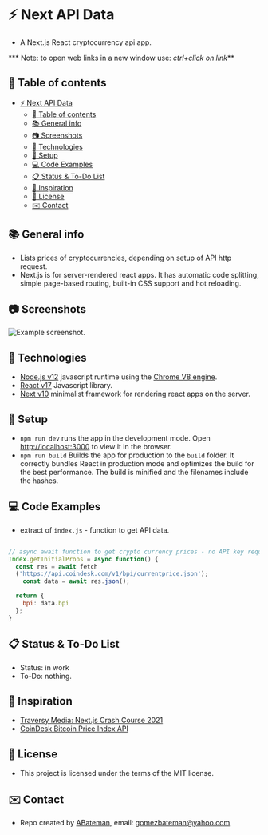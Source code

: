 # :zap: Next API Data

* A Next.js React cryptocurrency api app.

*** Note: to open web links in a new window use: _ctrl+click on link_**

## :page_facing_up: Table of contents

* [:zap: Next API Data](#zap-next-api-data)
  * [:page_facing_up: Table of contents](#page_facing_up-table-of-contents)
  * [:books: General info](#books-general-info)
  * [:camera: Screenshots](#camera-screenshots)
  * [:signal_strength: Technologies](#signal_strength-technologies)
  * [:floppy_disk: Setup](#floppy_disk-setup)
  * [:computer: Code Examples](#computer-code-examples)
  * [:clipboard: Status & To-Do List](#clipboard-status--to-do-list)
  * [:clap: Inspiration](#clap-inspiration)
  * [:file_folder: License](#file_folder-license)
  * [:envelope: Contact](#envelope-contact)

## :books: General info

* Lists prices of cryptocurrencies, depending on setup of API http request.
* Next.js is for server-rendered react apps. It has automatic code splitting, simple page-based routing, built-in CSS support and hot reloading.

## :camera: Screenshots

![Example screenshot](./img/data.png).

## :signal_strength: Technologies

* [Node.js v12](https://nodejs.org/) javascript runtime using the [Chrome V8 engine](https://v8.dev/).
* [React v17](https://reactjs.org/) Javascript library.
* [Next v10](https://nextjs.org/) minimalist framework for rendering react apps on the server.

## :floppy_disk: Setup

* `npm run dev` runs the app in the development mode. Open [http://localhost:3000](http://localhost:3000) to view it in the browser.
* `npm run build` Builds the app for production to the `build` folder. It correctly bundles React in production mode and optimizes the build for the best performance. The build is minified and the filenames include the hashes.

## :computer: Code Examples

* extract of `index.js` - function to get API data.

```javascript

// async await function to get crypto currency prices - no API key required.
Index.getInitialProps = async function() {
  const res = await fetch
  ('https://api.coindesk.com/v1/bpi/currentprice.json');
    const data = await res.json();

  return {
    bpi: data.bpi
  };
}

```

## :clipboard: Status & To-Do List

* Status: in work
* To-Do: nothing.

## :clap: Inspiration

* [Traversy Media: Next.js Crash Course 2021](https://www.youtube.com/watch?v=mTz0GXj8NN0)
* [CoinDesk Bitcoin Price Index API](https://www.coindesk.com/api)

## :file_folder: License

* This project is licensed under the terms of the MIT license.

## :envelope: Contact

* Repo created by [ABateman](https://github.com/AndrewJBateman), email: gomezbateman@yahoo.com
